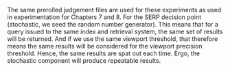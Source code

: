 The same prerolled judgement files are used for these experiments as used in experimentation for Chapters 7 and 8.
For the SERP decision point (stochastic, we seed the random number generator).
This means that for a query issued to the same index and retrieval system, the same set of results will be returned.
And if we use the same viewport threshold, that therefore means the same results will be considered for the viewport precision threshold.
Hence, the same results are spat out each time. Ergo, the stochastic component will produce repeatable results.